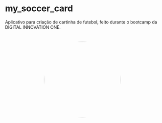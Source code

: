 # my_soccer_card
Aplicativo para criação de cartinha de futebol, feito durante o bootcamp da DIGITAL INNOVATION ONE.


<h1 align="center">
  <img style="border-radius: 50%;" src="./assets/itemsScreen.png" width="250px;" alt=""/>
  </h1>
